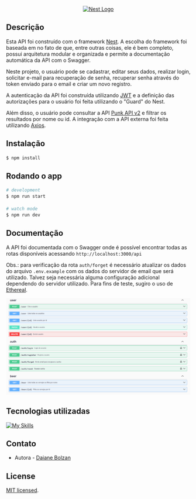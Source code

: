 <p align="center">
  <a href="http://nestjs.com/" target="blank"><img src="https://nestjs.com/img/logo-small.svg" width="100" alt="Nest Logo" /></a>
</p>

[circleci-image]: https://img.shields.io/circleci/build/github/nestjs/nest/master?token=abc123def456
[circleci-url]: https://circleci.com/gh/nestjs/nest

## Descrição

Esta API foi construído com o framework [Nest](https://github.com/nestjs/nest). A escolha do framework foi baseada em no fato de que, entre outras coisas, ele é bem completo, possui arquitetura modular e organizada e permite a documentação automática da API com o Swagger.

Neste projeto, o usuário pode se cadastrar, editar seus dados, realizar login, solicitar e-mail para recuperação de senha, recuperar senha através do token enviado para o email e criar um novo registro.

A autenticação da API foi construída utilizando [JWT](https://jwt.io/) e a definição das autorizações para o usuário foi feita utilizando o "Guard" do Nest.

Além disso, o usuário pode consultar a API [Punk API v2](https://punkapi.com/) e filtrar os resultados por nome ou id. A integração com a API externa foi feita utilizando [Axios](https://axios-http.com/ptbr/).

## Instalação

```bash
$ npm install
```

## Rodando o app

```bash
# development
$ npm run start

# watch mode
$ npm run dev

```

## Documentação

A API foi documentada com o Swagger onde é possível encontrar todas as rotas disponíveis acessando `http://localhost:3000/api`

Obs.: para verificação da rota `auth/forget` é necessário atualizar os dados do arquivo `.env.example` com os dados do servidor de email que será utilizado. Talvez seja necessária alguma configuração adicional dependendo do servidor utilizado. Para fins de teste, sugiro o uso de [Ethereal](https://ethereal.email/).

![Alt text](image.png)

## Tecnologias utilizadas

[![My Skills](https://skillicons.dev/icons?i=nestjs,js,typescript,nodejs,postman,express,prisma,postgres,git,github,swagger)](https://skillicons.dev)

## Contato

- Autora - [Daiane Bolzan](https://www.linkedin.com/in/daiane-deponti-bolzan/)

## License

[MIT licensed](LICENSE).
